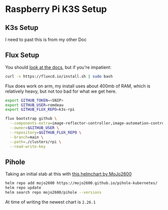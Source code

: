 # Raspberry Pi K3S Setup

## K3s Setup

I need to past this is from my other Doc

## Flux Setup

You should [look at the docs](https://fluxcd.io/flux/installation/), but if you're impatient:

```bash
curl -s https://fluxcd.io/install.sh | sudo bash
```

Flux does work on arm, my install uses about 400mb of RAM, which is relatively heavy, but not too bad for what we get here.

```bash
export GITHUB_TOKEN=<SNIP>
export GITHUB_USER=romdeau
export GITHUB_FLUX_REPO=k3s-rpi

flux bootstrap github \
  --components-extra=image-reflector-controller,image-automation-controller \
  --owner=$GITHUB_USER \
  --repository=$GITHUB_FLUX_REPO \
  --branch=main \
  --path=./clusters/rpi \
  --read-write-key
```

## Pihole

Taking an initial stab at this with [this helmchart by MoJo2600](https://github.com/MoJo2600/pihole-kubernetes)

```bash
helm repo add mojo2600 https://mojo2600.github.io/pihole-kubernetes/
helm repo update
helm search repo mojo2600/pihole --versions
```

At time of writing the newest chart is `2.26.1`